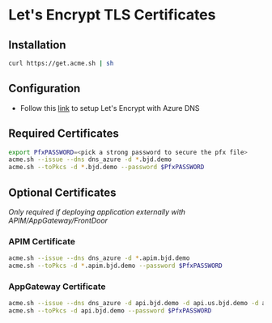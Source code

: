 # Let's Encrypt TLS Certificates
## Installation
```bash
curl https://get.acme.sh | sh
```
## Configuration
* Follow this [link](https://www.robokiwi.com/wiki/azure/dns/lets-encrypt/) to setup Let's Encrypt with Azure DNS
  
## Required Certificates 
```bash
export PfxPASSWORD=<pick a strong password to secure the pfx file>
acme.sh --issue --dns dns_azure -d *.bjd.demo
acme.sh --toPkcs -d *.bjd.demo --password $PfxPASSWORD
```

## Optional Certificates 
 _Only required if deploying application externally with APIM/AppGateway/FrontDoor_

### APIM Certificate
```bash
acme.sh --issue --dns dns_azure -d *.apim.bjd.demo 
acme.sh --toPkcs -d *.apim.bjd.demo --password $PfxPASSWORD
```

### AppGateway Certificate
```bash
acme.sh --issue --dns dns_azure -d api.bjd.demo -d api.us.bjd.demo -d api.uk.bjd.demo
acme.sh --toPkcs -d api.bjd.demo --password $PfxPASSWORD
```
